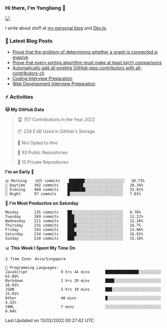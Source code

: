 ### Hi there, I'm Yongliang 👋 
<!--
**tlylt/tlylt** is a ✨ _special_ ✨ repository because its `README.md` (this file) appears on your GitHub profile.

Here are some ideas to get you started:

- 🔭 I’m currently working on ...
- 🌱 I’m currently learning ...
- 👯 I’m looking to collaborate on ...
- 🤔 I’m looking for help with ...
- 💬 Ask me about ...
- 📫 How to reach me: ...
- 😄 Pronouns: ...
- ⚡ Fun fact: ...
-->

<img
align="center"
src="https://github-readme-stats.vercel.app/api/?username=tlylt&theme=dracula"
/>

I write about stuff at [my personal blog](https://www.yongliangliu.com/) and [Dev.to](https://dev.to/tlylt)

### 📕 Latest Blog Posts

<!-- BLOG-POST-LIST:START -->
- [Prove that the problem of determining whether a graph is connected is evasive](https://www.yongliangliu.com/blog/prove-graph-check-connected-evasive/)
- [Prove that every sorting algorithm must make at least lg&lpar;n!&rpar; comparisons](https://www.yongliangliu.com/blog/prove-sorting-at-least-lgn/)
- [Automatically add all existing GitHub repo contributors with all-contributors-cli](https://www.yongliangliu.com/blog/all-contributors-cli-recognize-existing/)
- [Coding Interview Preparation](https://www.yongliangliu.com/blog/coding-interview-prep/)
- [Web Development Interview Preparation](https://www.yongliangliu.com/blog/web-dev-interview-prep/)
<!-- BLOG-POST-LIST:END -->

### ⚡ Activities
<!--START_SECTION:waka-->
**🐱 My GitHub Data** 

> 🏆 757 Contributions in the Year 2022
 > 
> 📦 229.5 kB Used in GitHub's Storage 
 > 
> 🚫 Not Opted to Hire
 > 
> 📜 93 Public Repositories 
 > 
> 🔑 13 Private Repositories  
 > 
**I'm an Early 🐤** 

```text
🌞 Morning    425 commits    ███████░░░░░░░░░░░░░░░░░░   30.73% 
🌆 Daytime    392 commits    ███████░░░░░░░░░░░░░░░░░░   28.34% 
🌃 Evening    469 commits    ████████░░░░░░░░░░░░░░░░░   33.91% 
🌙 Night      97 commits     █░░░░░░░░░░░░░░░░░░░░░░░░   7.01%

```
📅 **I'm Most Productive on Saturday** 

```text
Monday       135 commits    ██░░░░░░░░░░░░░░░░░░░░░░░   9.76% 
Tuesday      169 commits    ███░░░░░░░░░░░░░░░░░░░░░░   12.22% 
Wednesday    211 commits    ███░░░░░░░░░░░░░░░░░░░░░░   15.26% 
Thursday     231 commits    ████░░░░░░░░░░░░░░░░░░░░░   16.7% 
Friday       193 commits    ███░░░░░░░░░░░░░░░░░░░░░░   13.96% 
Saturday     234 commits    ████░░░░░░░░░░░░░░░░░░░░░   16.92% 
Sunday       210 commits    ███░░░░░░░░░░░░░░░░░░░░░░   15.18%

```


📊 **This Week I Spent My Time On** 

```text
⌚︎ Time Zone: Asia/Singapore

💬 Programming Languages: 
JavaScript               9 hrs 44 mins       ███████████████░░░░░░░░░░   63.06% 
Markdown                 2 hrs 28 mins       ████░░░░░░░░░░░░░░░░░░░░░   16.01% 
JSON                     2 hrs 19 mins       ███░░░░░░░░░░░░░░░░░░░░░░   15.01% 
Other                    40 mins             █░░░░░░░░░░░░░░░░░░░░░░░░   4.32% 
YAML                     7 mins              ░░░░░░░░░░░░░░░░░░░░░░░░░   0.84%

```


 Last Updated on 13/02/2022 00:27:42 UTC
<!--END_SECTION:waka-->